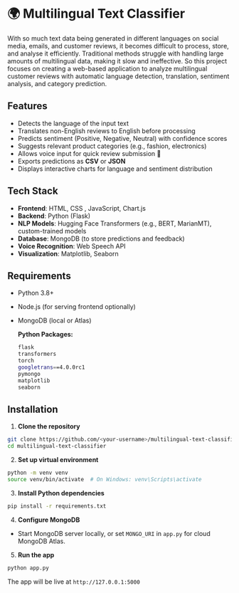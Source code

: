 # 🌍 Multilingual Text Classifier

With so much text data being generated in different languages on social media, emails, and customer reviews, it becomes difficult to process, store, and analyse it efficiently. Traditional methods struggle with handling large amounts of multilingual data, making it slow and ineffective. So this project focuses on creating a web-based application to analyze multilingual customer reviews with automatic language detection, translation, sentiment analysis, and category prediction.

## Features

- Detects the language of the input text 
- Translates non-English reviews to English before processing
- Predicts sentiment (Positive, Negative, Neutral) with confidence scores
- Suggests relevant product categories (e.g., fashion, electronics)
- Allows voice input for quick review submission 🎤
- Exports predictions as **CSV** or **JSON**
- Displays interactive charts for language and sentiment distribution

## Tech Stack

- **Frontend**: HTML, CSS , JavaScript, Chart.js
- **Backend**: Python (Flask)
- **NLP Models**: Hugging Face Transformers (e.g., BERT, MarianMT), custom-trained models
- **Database**: MongoDB (to store predictions and feedback)
- **Voice Recognition**: Web Speech API
- **Visualization**: Matplotlib, Seaborn

## Requirements

- Python 3.8+
- Node.js (for serving frontend optionally)
- MongoDB (local or Atlas)

  **Python Packages:**
  ```bash
  flask
  transformers
  torch
  googletrans==4.0.0rc1
  pymongo
  matplotlib
  seaborn

## Installation

1. **Clone the repository**
```bash
git clone https://github.com/<your-username>/multilingual-text-classifier.git
cd multilingual-text-classifier
```

2. **Set up virtual environment**
```bash
python -m venv venv
source venv/bin/activate  # On Windows: venv\Scripts\activate
```

3. **Install Python dependencies**
```bash
pip install -r requirements.txt
```

4. **Configure MongoDB**
- Start MongoDB server locally, or set `MONGO_URI` in `app.py` for cloud MongoDB Atlas.

5. **Run the app**
```bash
python app.py
```
The app will be live at `http://127.0.0.1:5000`

